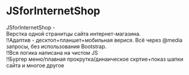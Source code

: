 # JSforInternetShop
JSforInternetShop - </br>
Верстка одной странитцы сайта интернет-магазина.</br>
!!Адаптив - десктоп+планшет+мобильная верися. Всё через @media запросы, без использования Bootstrap.</br>
!!Вся логика написана на чистом JS</br>
!!Бургер меню/плавная прокрутка/динаическое скртие+показ шапки сайта и многое другое</br>


